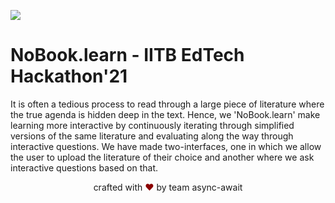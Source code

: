 ![](https://cdn.discordapp.com/attachments/816186705991696406/820705097352216626/Screenshot_2021-03-14_at_22.33.48.png)
# NoBook.learn - IITB EdTech Hackathon'21
It is often a tedious process to read through a large piece of literature where the true agenda is hidden deep in the text. Hence, we 'NoBook.learn' make learning more interactive by continuously iterating through simplified versions of the same literature and evaluating along the way through interactive questions. We have made two-interfaces, one in which we allow the user to upload the literature of their choice and another where we ask interactive questions based on that. 

<p align="center">
crafted with <span style="color: #8b0000;">&hearts;</span> by team async-await
</p>
